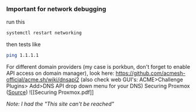 
### Important for network debugging
run this
```bash
systemctl restart networking
```
then tests like
```bash
ping 1.1.1.1
```

For different domain providers (my case is porkbun, don't forget to enable API access on domain manager), look here: https://github.com/acmesh-official/acme.sh/wiki/dnsapi2 (also check web GUI's: ACME>Challenge Plugins> Add>DNS API drop down menu for your DNS)
Securing Proxmox ([Source](https://loicpefferkorn.net/2020/11/secure-proxmox-ve-management-interface-with-two-factor-authentication-reverse-proxy-and-lets-encrypt-certificate/))
![[Securing Proxmox.pdf]]

*Note: I had the "This site can't be reached"*